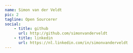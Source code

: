 ```yaml
---
name: Simon van der Veldt
pic: 2
tagline: Open Sourcerer
social:
    - title: github
      url: http://github.com/simonvanderveldt
    - title: linkedin
      url: https://nl.linkedin.com/in/simonvanderveldt
---
```


